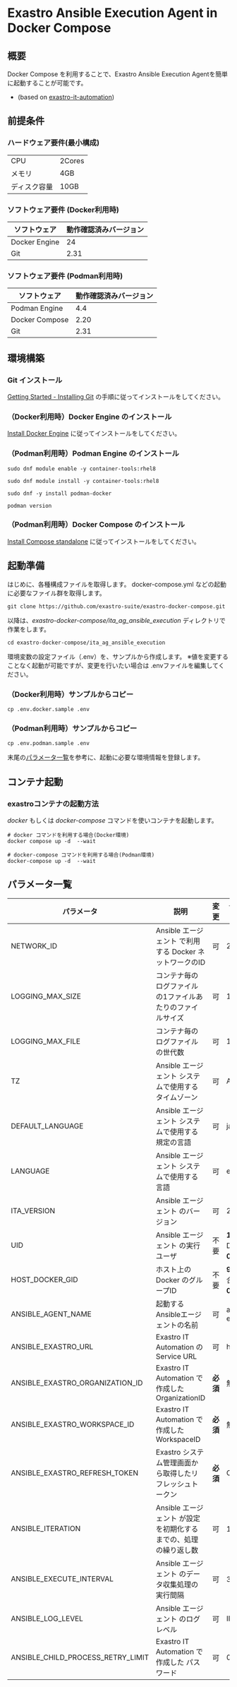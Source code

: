 # Exastro Ansible Execution Agent in Docker Compose  
## 概要   
Docker Compose を利用することで、Exastro Ansible Execution Agentを簡単に起動することが可能です。  
  - (based on [exastro-it-automation](https://github.com/exastro-suite/exastro-it-automation))  

## 前提条件


### ハードウェア要件(最小構成)

|              |        |
| ------------ | ------ |
| CPU          | 2Cores |
| メモリ       | 4GB    |
| ディスク容量 | 10GB   |

### ソフトウェア要件 (Docker利用時)

| ソフトウェア  | 動作確認済みバージョン |
| ------------- | ---------------------- |
| Docker Engine | 24                     |
| Git           | 2.31                   |

### ソフトウェア要件 (Podman利用時)

| ソフトウェア   | 動作確認済みバージョン |
| -------------- | ---------------------- |
| Podman Engine  | 4.4                    |
| Docker Compose | 2.20                   |
| Git            | 2.31                   |

## 環境構築

### Git インストール

[Getting Started - Installing Git](https://git-scm.com/book/en/v2/Getting-Started-Installing-Git) の手順に従ってインストールをしてください。

### （Docker利用時）Docker Engine のインストール

[Install Docker Engine](https://docs.docker.com/engine/install/) に従ってインストールをしてください。

### （Podman利用時）Podman Engine のインストール


```
sudo dnf module enable -y container-tools:rhel8

sudo dnf module install -y container-tools:rhel8

sudo dnf -y install podman-docker

podman version
```

### （Podman利用時）Docker Compose のインストール 

[Install Compose standalone](https://docs.docker.com/compose/install/standalone/#on-linux) に従ってインストールをしてください。

## 起動準備
はじめに、各種構成ファイルを取得します。
docker-compose.yml などの起動に必要なファイル群を取得します。

```
git clone https://github.com/exastro-suite/exastro-docker-compose.git
```

以降は、*exastro-docker-compose/ita_ag_ansible_execution* ディレクトリで作業をします。  

```shell
cd exastro-docker-compose/ita_ag_ansible_execution
```

環境変数の設定ファイル（.env）を、サンプルから作成します。
※値を変更することなく起動が可能ですが、変更を行いたい場合は .envファイルを編集してください。
### （Docker利用時）サンプルからコピー

```shell
cp .env.docker.sample .env
```

### （Podman利用時）サンプルからコピー

```shell
cp .env.podman.sample .env
```


末尾の[パラメータ一覧](#パラメータ一覧)を参考に、起動に必要な環境情報を登録します。


## コンテナ起動


### exastroコンテナの起動方法
*docker* もしくは *docker-compose* コマンドを使いコンテナを起動します。


```shell
# docker コマンドを利用する場合(Docker環境)
docker compose up -d  --wait  

# docker-compose コマンドを利用する場合(Podman環境)
docker-compose up -d  --wait  
```  


## パラメータ一覧

| パラメータ                           | 説明                                                      | 変更                    | デフォルト値・選択可能な設定値              |
| ----------------------------------- | --------------------------------------------------------- | ---------------------- | ----------------------------------------- |
| NETWORK_ID                          | Ansible エージェント で利用する Docker ネットワークのID         | 可                     | 20230101                       |
| LOGGING_MAX_SIZE                    | コンテナ毎のログファイルの1ファイルあたりのファイルサイズ      | 可                     | 10m                            |
| LOGGING_MAX_FILE                    | コンテナ毎のログファイルの世代数                             | 可                     | 10                             |
| TZ                                  | Ansible エージェント システムで使用するタイムゾーン              | 可                     | Asia/Tokyo                     |
| DEFAULT_LANGUAGE                    | Ansible エージェント システムで使用する規定の言語     　         | 可                     | ja                             |
| LANGUAGE                            | Ansible エージェント システムで使用する言語                     | 可                     | en                             |
| ITA_VERSION                         | Ansible エージェント のバージョン                              | 可                     | 2.5.0                                     |
| UID                                 | Ansible エージェント の実行ユーザ                              | 不要                   | **1000** (デフォルト): Docker 利用の場合<br>**0**: Podman 利用の場合     |
| HOST_DOCKER_GID                     | ホスト上の Docker のグループID                             | 不要                    | **999**: Docker 利用の場合<br>**0**: Podman 利用の場合           |
| ANSIBLE_AGENT_NAME                  | 起動する Ansibleエージェントの名前                             | 可                     | agent-ansible-execution-01                         |
| ANSIBLE_EXASTRO_URL                 | Exastro IT Automation の Service URL                      | 可                     | http://localhost:30080                    |
| ANSIBLE_EXASTRO_ORGANIZATION_ID             | Exastro IT Automation で作成した OrganizationID            | **必須**               | 無し                                      |
| ANSIBLE_EXASTRO_WORKSPACE_ID                | Exastro IT Automation で作成した WorkspaceID               | **必須**               | 無し                                      |
| ANSIBLE_EXASTRO_REFRESH_TOKEN                    | Exastro システム管理画面から取得したリフレッシュトークン                 | **必須**                     | Ch@ngeMe                                     |
| ANSIBLE_ITERATION                           | Ansible エージェント が設定を初期化するまでの、処理の繰り返し数   | 可                     | 10（下限値: 10）                               |
| ANSIBLE_EXECUTE_INTERVAL                    | Ansible エージェント のデータ収集処理の実行間隔                  | 可                    | 3（下限値: 3）                                  |
| ANSIBLE_LOG_LEVEL                           | Ansible エージェント のログレベル                              | 可                     | INFO                                           |
| ANSIBLE_CHILD_PROCESS_RETRY_LIMIT                    | Exastro IT Automation で作成した パスワード                                | 可                     | 0                                  |
